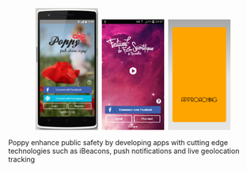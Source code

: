 <center>
<img style="width:25%; height:auto" class="im" src="../images/apps/01-home_connect.jpg">&nbsp;
<img style="width:25%; height:auto" class="im" src="../images/apps/Screenshot_2014-12-24-00-07-16.png">&nbsp;
<img style="width:25%; height:auto" class="im" src="../images/apps/Screenshot_2015-03-05-19-21-03.png">
</center>

Poppy enhance public safety by developing apps with cutting edge technologies such as iBeacons, push notifications and live geolocation tracking
